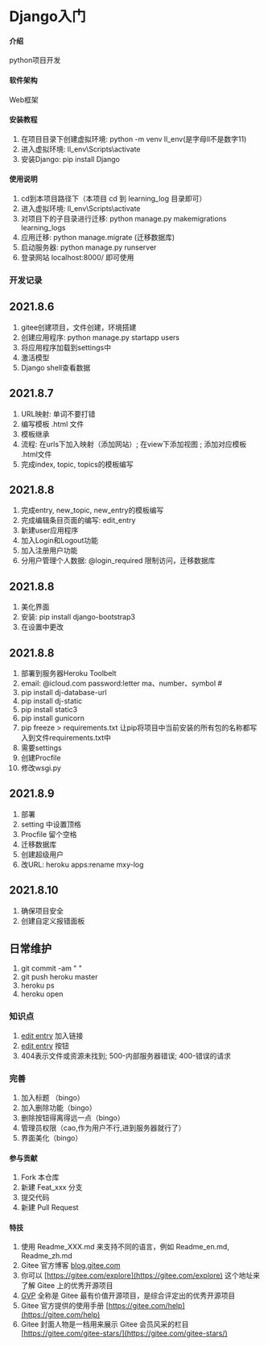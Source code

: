 # Django入门

#### 介绍
python项目开发

#### 软件架构
Web框架


#### 安装教程

1.  在项目目录下创建虚拟环境: python -m venv ll_env(是字母ll不是数字11)
2.  进入虚拟环境: ll_env\Scripts\activate
3.  安装Django: pip install Django

#### 使用说明

1.  cd到本项目路径下（本项目 cd 到 learning_log 目录即可）
2.  进入虚拟环境: ll_env\Scripts\activate
3.  对项目下的子目录进行迁移: python manage.py makemigrations learning_logs
4.  应用迁移: python manage.migrate (迁移数据库)
5.  启动服务器: python manage.py runserver
6.  登录网站 localhost:8000/ 即可使用

### 开发记录

## 2021.8.6
1. gitee创建项目，文件创建，环境搭建
2. 创建应用程序: python manage.py startapp users
3. 将应用程序加载到settings中
4. 激活模型
5. Django shell查看数据

## 2021.8.7
1. URL映射: 单词不要打错
2. 编写模板 .html 文件
3. 模板继承
4. 流程: 在urls下加入映射（添加网站）; 在view下添加视图 ; 添加对应模板 .html文件
5. 完成index, topic, topics的模板编写

## 2021.8.8
1. 完成entry, new_topic, new_entry的模板编写
2. 完成编辑条目页面的编写: edit_entry
3. 新建user应用程序
4. 加入Login和Logout功能
5. 加入注册用户功能
6. 分用户管理个人数据: @login_required 限制访问，迁移数据库

## 2021.8.8
1. 美化界面
2. 安装: pip install django-bootstrap3
3. 在设置中更改

## 2021.8.8
1. 部署到服务器Heroku Toolbelt
2. email: @icloud.com   password:letter ma、number、symbol #
3. pip install dj-database-url 
4. pip install dj-static 
5. pip install static3 
6. pip install gunicorn
7. pip freeze > requirements.txt 让pip将项目中当前安装的所有包的名称都写入到文件requirements.txt中
8. 需要settings
9. 创建Procfile
10. 修改wsgi.py

## 2021.8.9
1. 部署
2. setting 中设置顶格
3. Procfile 留个空格
4. 迁移数据库
5. 创建超级用户
6. 改URL: heroku apps:rename mxy-log

## 2021.8.10
1. 确保项目安全
2. 创建自定义报错面板

## 日常维护
1. git commit -am " "
2. git push heroku master
3. heroku ps
4. heroku open

### 知识点
1. <a href="{% url 'learning_logs:edit_entry' entry.id %}">edit entry</a> 加入链接
2. <a type="button" class="btn btn-primary" 
   href="{% url 'learning_logs:edit_entry' entry.id %}"> edit entry</a> 按钮
3. 404表示文件或资源未找到; 500-内部服务器错误; 400-错误的请求

### 完善
1. 加入标题 （bingo）
2. 加入删除功能（bingo）
3. 删除按钮得离得远一点（bingo）
4. 管理员权限（cao,作为用户不行,进到服务器就行了）
5. 界面美化（bingo）

#### 参与贡献

1.  Fork 本仓库
2.  新建 Feat_xxx 分支
3.  提交代码
4.  新建 Pull Request


#### 特技

1.  使用 Readme\_XXX.md 来支持不同的语言，例如 Readme\_en.md, Readme\_zh.md
2.  Gitee 官方博客 [blog.gitee.com](https://blog.gitee.com)
3.  你可以 [https://gitee.com/explore](https://gitee.com/explore) 这个地址来了解 Gitee 上的优秀开源项目
4.  [GVP](https://gitee.com/gvp) 全称是 Gitee 最有价值开源项目，是综合评定出的优秀开源项目
5.  Gitee 官方提供的使用手册 [https://gitee.com/help](https://gitee.com/help)
6.  Gitee 封面人物是一档用来展示 Gitee 会员风采的栏目 [https://gitee.com/gitee-stars/](https://gitee.com/gitee-stars/)
